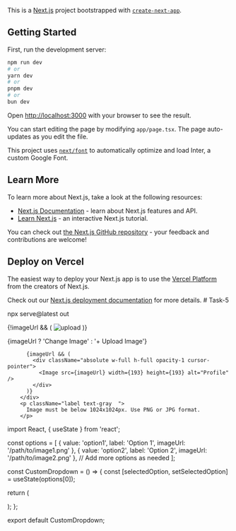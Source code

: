 This is a [Next.js](https://nextjs.org/) project bootstrapped with [`create-next-app`](https://github.com/vercel/next.js/tree/canary/packages/create-next-app).

## Getting Started

First, run the development server:

```bash
npm run dev
# or
yarn dev
# or
pnpm dev
# or
bun dev
```

Open [http://localhost:3000](http://localhost:3000) with your browser to see the result.

You can start editing the page by modifying `app/page.tsx`. The page auto-updates as you edit the file.

This project uses [`next/font`](https://nextjs.org/docs/basic-features/font-optimization) to automatically optimize and load Inter, a custom Google Font.

## Learn More

To learn more about Next.js, take a look at the following resources:

- [Next.js Documentation](https://nextjs.org/docs) - learn about Next.js features and API.
- [Learn Next.js](https://nextjs.org/learn) - an interactive Next.js tutorial.

You can check out [the Next.js GitHub repository](https://github.com/vercel/next.js/) - your feedback and contributions are welcome!

## Deploy on Vercel

The easiest way to deploy your Next.js app is to use the [Vercel Platform](https://vercel.com/new?utm_medium=default-template&filter=next.js&utm_source=create-next-app&utm_campaign=create-next-app-readme) from the creators of Next.js.

Check out our [Next.js deployment documentation](https://nextjs.org/docs/deployment) for more details.
#   T a s k - 5 
 
 

npx serve@latest out

<div className=" relative bg-lpurple basis-[80%]">
          <div className="w-[193px] h-[193px] pt-[61px] pb-[60px]  rounded-lg text-center  flex flex-col justify-center items-center">
            <div
              className={`my-2 basis-[80%] ${
                imageUrl ? 'bg-white' : 'bg-purple'
              }  `}
            >
              {!imageUrl && (
                <Image
                  src="/images/upload.svg"
                  alt="upload"
                  width={40}
                  height={40}
                />
              )}
            </div>
            <p className="paragraph font-[600] text-purple">
              {imageUrl ? 'Change Image' : '+ Upload Image'}
            </p>
          </div>
         
          {imageUrl && (
            <div className="absolute w-full h-full opacity-1 cursor-pointer">
              <Image src={imageUrl} width={193} height={193} alt="Profile" />
            </div>
          )}
        </div>
        <p className="label text-gray  ">
          Image must be below 1024x1024px. Use PNG or JPG format.
        </p>

import React, { useState } from 'react';

const options = [
{ value: 'option1', label: 'Option 1', imageUrl: '/path/to/image1.png' },
{ value: 'option2', label: 'Option 2', imageUrl: '/path/to/image2.png' },
// Add more options as needed
];

const CustomDropdown = () => {
const [selectedOption, setSelectedOption] = useState(options[0]);

return (

);
};

export default CustomDropdown;
